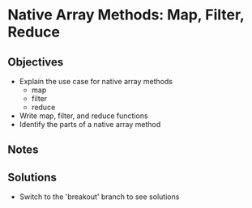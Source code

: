# Native Array Methods: Map, Filter, Reduce

## Objectives

* Explain the use case for native array methods
  - map
  - filter
  - reduce
* Write map, filter, and reduce functions
* Identify the parts of a native array method

## Notes

## Solutions

- Switch to the 'breakout' branch to see solutions